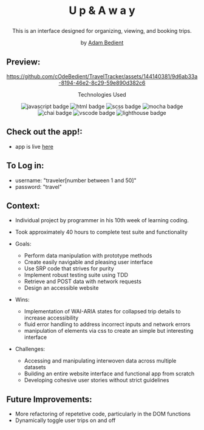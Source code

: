 # <p align="center">U p & A w a y</p>

<p align="center">This is an interface designed for organizing, viewing, and booking trips.</p>
<div align="center">

by [Adam Bedient](https://github.com/cOdeBedient)

</div>

## Preview:
<div align="center">
  
https://github.com/cOdeBedient/TravelTracker/assets/144140381/9d6ab33a-8194-46e2-8c29-59e890d382c6

</div>

<p align="center">Technologies Used</p>
<div align="center">
  <img src="https://img.shields.io/badge/JavaScript-F7DF1E?logo=javascript&logoColor=000&style=for-the-badge" alt="javascript badge">
  <img src="https://img.shields.io/badge/HTML5-E34F26?logo=html5&logoColor=fff&style=for-the-badge" alt="html badge">
  <img src="https://img.shields.io/badge/Sass-C69?logo=sass&logoColor=fff&style=for-the-badge" alt="scss badge">
  <img src="https://img.shields.io/badge/Mocha-8D6748?logo=mocha&logoColor=fff&style=for-the-badge" alt="mocha badge">
  <img src="https://img.shields.io/badge/Chai-A30701?logo=chai&logoColor=fff&style=for-the-badge" alt="chai badge">
  <img src="https://img.shields.io/badge/Visual%20Studio%20Code-007ACC?logo=visualstudiocode&logoColor=fff&style=for-the-badge" alt="vscode badge">
  <img src="https://img.shields.io/badge/Lighthouse-F44B21?logo=lighthouse&logoColor=fff&style=for-the-badge" alt="lighthouse badge">
</div>

## Check out the app!:

- app is live [here](http://cOdeBedient.github.io/TravelTracker)

## To Log in:
- username: "traveler[number between 1 and 50]"
- password: "travel"

## Context:
<!-- wins, challenges, time spent, etc -->
- Individual project by programmer in his 10th week of learning coding.
- Took approximately 40 hours to complete test suite and functionality
- Goals:
  
  - Perform data manipulation with prototype methods
  - Create easily navigable and pleasing user interface
  - Use SRP code that strives for purity
  - Implement robust testing suite using TDD
  - Retrieve and POST data with network requests
  - Design an accessible website
    
- Wins:

  - Implementation of WAI-ARIA states for collapsed trip details to increase accessibility
  - fluid error handling to address incorrect inputs and network errors
  - manipulation of elements via css to create an simple but interesting interface
  
- Challenges:
  
  - Accessing and manipulating interwoven data across multiple datasets
  - Building an entire website interface and functional app from scratch
  - Developing cohesive user stories without strict guidelines

## Future Improvements:
  - More refactoring of repetetive code, particularly in the DOM functions
  - Dynamically toggle user trips on and off
